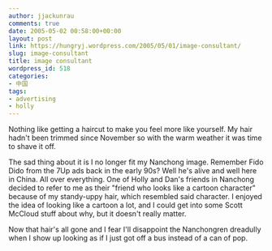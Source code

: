 ```yaml
---
author: jjackunrau
comments: true
date: 2005-05-02 00:58:00+00:00
layout: post
link: https://hungryj.wordpress.com/2005/05/01/image-consultant/
slug: image-consultant
title: image consultant
wordpress_id: 518
categories:
- 中国
tags:
- advertising
- holly
---
```


Nothing like getting a haircut to make you feel more like yourself.  My hair hadn't been trimmed since November so with the warm weather it was time to shave it off.
  

  
The sad thing about it is I no longer fit my Nanchong image.  Remember Fido Dido from the 7Up ads back in the early 90s?  Well he's alive and well here in China.  All over everything.  One of Holly and Dan's friends in Nanchong decided to refer to me as their "friend who looks like a cartoon character" because of my standy-uppy hair, which resembled said character.  I enjoyed the idea of looking like a cartoon a lot, and I could get into some Scott McCloud stuff about why, but it doesn't really matter.
  

  
Now that hair's all gone and I fear I'll disappoint the Nanchongren dreadully when I show up looking as if I just got off a bus instead of a can of pop.
